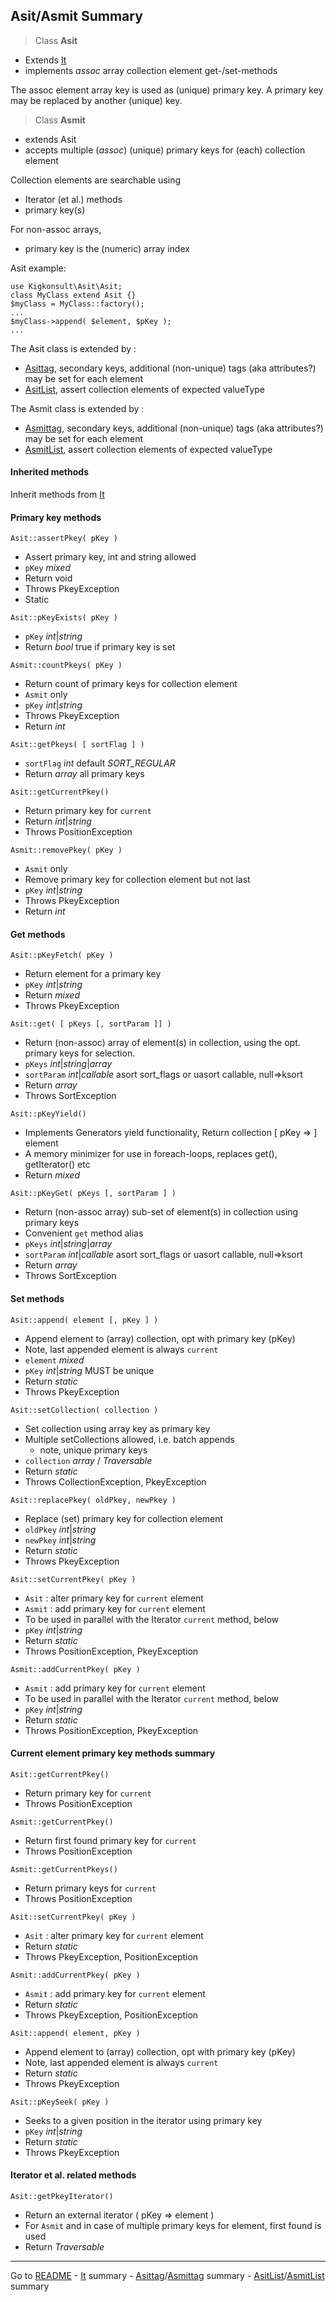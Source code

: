 [comment]: # (This file is part of Asit, manages array collections. Copyright 2020-2024 Kjell-Inge Gustafsson, kigkonsult, All rights reserved, licence LGPL 3.0)
## Asit/Asmit Summary

>Class **Asit** 
* Extends [It]
* implements _assoc_ array collection element get-/set-methods

The assoc element array key is used as (unique) primary key.
A primary key may be replaced by another (unique) key.

>Class **Asmit**
* extends Asit 
* accepts multiple (_assoc_) (unique) primary keys for (each) collection element

Collection elements are searchable using
* Iterator (et al.) methods
* primary key(s)

For non-assoc arrays,
* primary key is the (numeric) array index


Asit example:

```
use Kigkonsult\Asit\Asit;
class MyClass extend Asit {}
$myClass = MyClass::factory();
...
$myClass->append( $element, $pKey );
...
```


The Asit class is extended by :
* [Asittag], secondary keys, additional (non-unique) tags (aka attributes?) may be set for each element
* [AsitList], assert collection elements of expected valueType

The Asmit class is extended by :
* [Asmittag], secondary keys, additional (non-unique) tags (aka attributes?) may be set for each element
* [AsmitList], assert collection elements of expected valueType

#### Inherited methods

Inherit methods from [It]

#### Primary key methods

```Asit::assertPkey( pKey )```
* Assert primary key, int and string allowed
* ```pKey``` _mixed_
* Return void
* Throws PkeyException
* Static

```Asit::pKeyExists( pKey )```
* ```pKey``` _int_|_string_
* Return _bool_ true if primary key is set

```Asmit::countPkeys( pKey )```
* Return count of primary keys for collection element
* ```Asmit``` only
* ```pKey``` _int_|_string_
* Throws PkeyException
* Return _int_

```Asit::getPkeys( [ sortFlag ] )```
* ```sortFlag``` _int_ default _SORT_REGULAR_
* Return _array_  all primary keys

```Asit::getCurrentPkey()```
* Return primary key for ```current```
* Return _int_|_string_
* Throws PositionException

```Asmit::removePkey( pKey )```
* ```Asmit``` only
* Remove primary key for collection element but not last
* ```pKey``` _int_|_string_
* Throws PkeyException
* Return _int_

#### Get methods

```Asit::pKeyFetch( pKey )```
* Return element for a primary key
* ```pKey``` _int_|_string_
* Return _mixed_
* Throws PkeyException

```Asit::get( [ pKeys [, sortParam ]] )```
* Return (non-assoc) array of element(s) in collection, using the opt. primary keys for selection.
* ```pKeys``` _int_|_string_|_array_
* ```sortParam``` _int_|_callable_  asort sort_flags or uasort callable, null=>ksort
* Return _array_ 
* Throws SortException

```Asit::pKeyYield()```
* Implements Generators yield functionality, Return collection [ pKey => ] element
* A memory minimizer for use in foreach-loops, replaces get(), getIterator() etc
* Return _mixed_

```Asit::pKeyGet( pKeys [, sortParam ] )```
* Return (non-assoc array) sub-set of element(s) in collection using primary keys
* Convenient ```get``` method alias
* ```pKeys``` _int_|_string_|_array_
* ```sortParam``` _int_|_callable_  asort sort_flags or uasort callable, null=>ksort
* Return _array_
* Throws SortException

#### Set methods

```Asit::append( element [, pKey ] )```
* Append element to (array) collection, opt with primary key (pKey)
* Note, last appended element is always ```current```
* ```element``` _mixed_
* ```pKey``` _int_|_string_  MUST be unique
* Return _static_
* Throws PkeyException
    
```Asit::setCollection( collection )```
* Set collection using array key as primary key
* Multiple setCollections allowed, i.e. batch appends
  * note, unique primary keys
* ```collection``` _array_ / _Traversable_
* Return _static_
* Throws CollectionException, PkeyException

```Asit::replacePkey( oldPkey, newPkey )```
* Replace (set) primary key for collection element
* ```oldPkey``` _int_|_string_
* ```newPkey``` _int_|_string_
* Return _static_
* Throws PkeyException

```Asit::setCurrentPkey( pKey )```
* ```Asit``` : alter primary key for ```current``` element
* ```Asmit``` : add primary key for ```current``` element
* To be used in parallel with the Iterator ```current``` method, below
* ```pKey``` _int_|_string_
* Return _static_
* Throws PositionException, PkeyException

```Asmit::addCurrentPkey( pKey )```
* ```Asmit``` : add primary key for ```current``` element
* To be used in parallel with the Iterator ```current``` method, below
* ```pKey``` _int_|_string_
* Return _static_
* Throws PositionException, PkeyException

#### Current element primary key methods summary

```Asit::getCurrentPkey()```
* Return primary key for ```current```
* Throws PositionException

```Asmit::getCurrentPkey()```
* Return first found primary key for ```current```
* Throws PositionException

```Asmit::getCurrentPkeys()```
* Return primary keys for ```current```
* Throws PositionException

```Asit::setCurrentPkey( pKey )```
* ```Asit``` : alter primary key for ```current``` element
* Return _static_
* Throws PkeyException, PositionException

```Asmit::addCurrentPkey( pKey )```
* ```Asmit``` : add primary key for ```current``` element
* Return _static_
* Throws PkeyException, PositionException

```Asit::append( element, pKey )```
* Append element to (array) collection, opt with primary key (pKey)
* Note, last appended element is always ```current```
* Return _static_
* Throws PkeyException

```Asit::pKeySeek( pKey )```
* Seeks to a given position in the iterator using primary key
* ```pKey``` _int_|_string_
* Return _static_
* Throws PkeyException

#### Iterator et al. related methods

```Asit::getPkeyIterator()```
* Return an external iterator ( pKey => element )
* For ```Asmit``` and in case of multiple primary keys for element, first found is used
* Return _Traversable_

---
Go to [README] - [It] summary - [Asittag]/[Asmittag] summary - [AsitList]/[AsmitList] summary

[It]:ItSummary.md
[AsitList]:ListSummary.md
[AsmitList]:ListSummary.md
[Asittag]:AsittagSummary.md
[Asmittag]:AsittagSummary.md
[README]:../README.md

